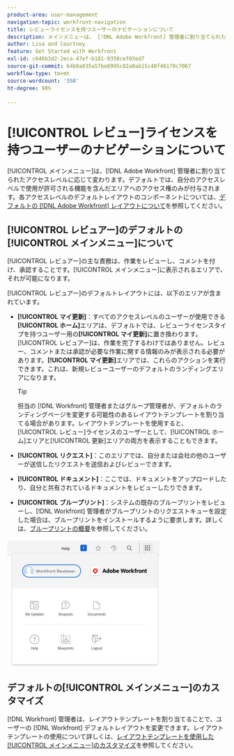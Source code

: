 ```yaml
---
product-area: user-management
navigation-topic: workfront-navigation
title: レビューライセンスを持つユーザーのナビゲーションについて
description: メインメニューは、 [!DNL Adobe Workfront] 管理者に割り当てられたアクセスレベルに応じて変わります。デフォルトでは、自分のアクセスレベルで使用が許可される機能を含んだエリアへのアクセス権のみが付与されます。
author: Lisa and Courtney
feature: Get Started with Workfront
exl-id: c646b3d2-2eca-47ef-b181-9358cef03ed7
source-git-commit: 64b8a835a57be8995c82a0ab15c40f46170c7067
workflow-type: tm+mt
source-wordcount: '358'
ht-degree: 98%

---
```


# [!UICONTROL レビュー]ライセンスを持つユーザーのナビゲーションについて

[!UICONTROL メインメニュー]は、[!DNL Adobe Workfront] 管理者に割り当てられたアクセスレベルに応じて変わります。デフォルトでは、自分のアクセスレベルで使用が許可される機能を含んだエリアへのアクセス権のみが付与されます。各アクセスレベルのデフォルトレイアウトのコンポーネントについては、[デフォルトの [!DNL Adobe Workfront] レイアウトについて](../../../administration-and-setup/customize-workfront/use-layout-templates/about-the-default-wf-layout.md)を参照してください。

## [!UICONTROL レビュアー]のデフォルトの[!UICONTROL メインメニュー]について

[!UICONTROL レビュアー]の主な責務は、作業をレビューし、コメントを付け、承認することです。[!UICONTROL メインメニュー]に表示されるエリアで、それが可能になります。

[!UICONTROL レビュアー]のデフォルトレイアウトには、以下のエリアが含まれています。

* **[!UICONTROL マイ更新]**：すべてのアクセスレベルのユーザーが使用できる&#x200B;**[!UICONTROL ホーム]**&#x200B;エリアは、デフォルトでは、レビューライセンスタイプを持つユーザー用の&#x200B;**[!UICONTROL マイ更新]**&#x200B;に置き換わります。[!UICONTROL レビュアー]は、作業を完了するわけではありません。レビュー、コメントまたは承認が必要な作業に関する情報のみが表示される必要があります。**[!UICONTROL マイ更新]**&#x200B;エリアでは、これらのアクションを実行できます。これは、新規レビューユーザーのデフォルトのランディングエリアになります。

  >[!TIP]
  >
  >担当の [!DNL Workfront] 管理者またはグループ管理者が、デフォルトのランディングページを変更する可能性のあるレイアウトテンプレートを割り当てる場合があります。レイアウトテンプレートを使用すると、[!UICONTROL レビュー]ライセンスのユーザーとして、[!UICONTROL ホーム]エリアと[!UICONTROL 更新]エリアの両方を表示することもできます。

* **[!UICONTROL リクエスト]**：このエリアでは、自分または会社の他のユーザーが送信したリクエストを送信およびレビューできます。
* **[!UICONTROL ドキュメント]**：ここでは、ドキュメントをアップロードしたり、自分と共有されているドキュメントをレビューしたりできます。
* **[!UICONTROL ブループリント]**：システムの既存のブループリントをレビューし、[!DNL Workfront] 管理者がブループリントのリクエストキューを設定した場合は、ブループリントをインストールするように要求します。詳しくは、[ブループリントの概要](../../../administration-and-setup/blueprints/blueprints-overview.md)を参照してください。


![&#x200B; メインメニューからマイアップデートにアクセス &#x200B;](assets/access-my-updates-from-main-menu-reviewer-user-nwe-350x294.png)

## デフォルトの[!UICONTROL メインメニュー]のカスタマイズ

[!DNL Workfront] 管理者は、レイアウトテンプレートを割り当てることで、ユーザーの [!DNL Workfront] デフォルトレイアウトを変更できます。レイアウトテンプレートの使用について詳しくは、[レイアウトテンプレートを使用した[!UICONTROL メインメニュー]のカスタマイズ](../../../administration-and-setup/customize-workfront/use-layout-templates/customize-main-menu.md)を参照してください。
